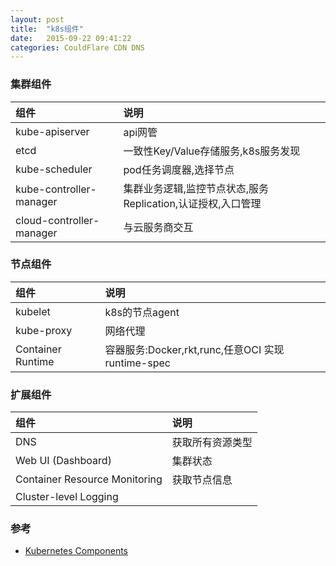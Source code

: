 ```yaml
---
layout: post
title:  "k8s组件"
date:   2015-09-22 09:41:22
categories: CouldFlare CDN DNS
---
```


### 集群组件
| 组件                      | 说明                                                |
|:-------------------------|:---------------------------------------------------|
| kube-apiserver           | api网管                                             |
| etcd                     | 一致性Key/Value存储服务,k8s服务发现                    |
| kube-scheduler           | pod任务调度器,选择节点                                 |
| kube-controller-manager  | 集群业务逻辑,监控节点状态,服务Replication,认证授权,入口管理 |
| cloud-controller-manager | 与云服务商交互                                        |

### 节点组件
| 组件               | 说明                                          |
|:------------------|:---------------------------------------------|
| kubelet           | k8s的节点agent                                |
| kube-proxy        | 网络代理                                       |
| Container Runtime | 容器服务:Docker,rkt,runc,任意OCI 实现runtime-spec |

### 扩展组件
| 组件                           | 说明           |
|:------------------------------|:--------------|
| DNS                           | 获取所有资源类型 |
| Web UI (Dashboard)            | 集群状态        |
| Container Resource Monitoring | 获取节点信息    |
| Cluster-level Logging         |               |

### 参考
+ [Kubernetes Components](https://kubernetes.io/docs/concepts/overview/components/)
